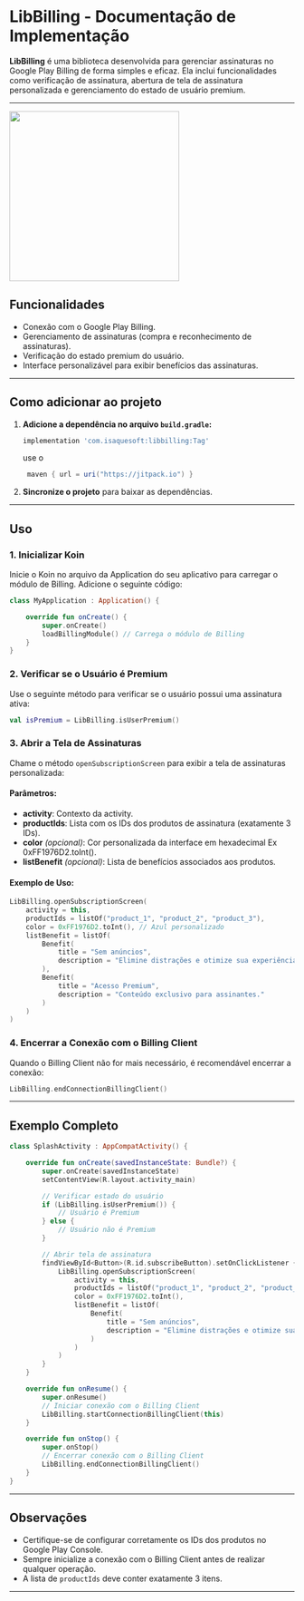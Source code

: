 # LibBilling - Documentação de Implementação

**LibBilling** é uma biblioteca desenvolvida para gerenciar assinaturas no Google Play Billing de forma simples e eficaz. Ela inclui funcionalidades como verificação de assinatura, abertura de tela de assinatura personalizada e gerenciamento do estado de usuário premium.

---

<img src="https://github.com/user-attachments/assets/5e9d44ef-8f2f-4191-84c3-a553f7c5bc0d" width="300">



## **Funcionalidades**

- Conexão com o Google Play Billing.
- Gerenciamento de assinaturas (compra e reconhecimento de assinaturas).
- Verificação do estado premium do usuário.
- Interface personalizável para exibir benefícios das assinaturas.

---

## **Como adicionar ao projeto**

1. **Adicione a dependência no arquivo `build.gradle`:**

   ```groovy
   implementation 'com.isaquesoft:libbilling:Tag'
   ```

   use o
    ```groovy
     maven { url = uri("https://jitpack.io") }
    ```

3. **Sincronize o projeto** para baixar as dependências.

---

## **Uso**

### **1. Inicializar Koin**

Inicie o Koin no arquivo da Application do seu aplicativo para carregar o módulo de Billing. Adicione o seguinte código:
```kotlin
class MyApplication : Application() {

    override fun onCreate() {
        super.onCreate()
        loadBillingModule() // Carrega o módulo de Billing
    }
}
```

### **2. Verificar se o Usuário é Premium**

Use o seguinte método para verificar se o usuário possui uma assinatura ativa:

```kotlin
val isPremium = LibBilling.isUserPremium()
```

### **3. Abrir a Tela de Assinaturas**

Chame o método `openSubscriptionScreen` para exibir a tela de assinaturas personalizada:

#### Parâmetros:
- **activity**: Contexto da activity.
- **productIds**: Lista com os IDs dos produtos de assinatura (exatamente 3 IDs).
- **color** *(opcional)*: Cor personalizada da interface em hexadecimal Ex 0xFF1976D2.toInt().
- **listBenefit** *(opcional)*: Lista de benefícios associados aos produtos.

#### Exemplo de Uso:

```kotlin
LibBilling.openSubscriptionScreen(
    activity = this,
    productIds = listOf("product_1", "product_2", "product_3"),
    color = 0xFF1976D2.toInt(), // Azul personalizado
    listBenefit = listOf(
        Benefit(
            title = "Sem anúncios",
            description = "Elimine distrações e otimize sua experiência."
        ),
        Benefit(
            title = "Acesso Premium",
            description = "Conteúdo exclusivo para assinantes."
        )
    )
)
```

### **4. Encerrar a Conexão com o Billing Client**

Quando o Billing Client não for mais necessário, é recomendável encerrar a conexão:

```kotlin
LibBilling.endConnectionBillingClient()
```

---

## **Exemplo Completo**

```kotlin
class SplashActivity : AppCompatActivity() {

    override fun onCreate(savedInstanceState: Bundle?) {
        super.onCreate(savedInstanceState)
        setContentView(R.layout.activity_main)

        // Verificar estado do usuário
        if (LibBilling.isUserPremium()) {
            // Usuário é Premium
        } else {
            // Usuário não é Premium
        }

        // Abrir tela de assinatura
        findViewById<Button>(R.id.subscribeButton).setOnClickListener {
            LibBilling.openSubscriptionScreen(
                activity = this,
                productIds = listOf("product_1", "product_2", "product_3"),
                color = 0xFF1976D2.toInt(),
                listBenefit = listOf(
                    Benefit(
                        title = "Sem anúncios",
                        description = "Elimine distrações e otimize sua experiência."
                    )
                )
            )
        }
    }

    override fun onResume() {
        super.onResume()
        // Iniciar conexão com o Billing Client
        LibBilling.startConnectionBillingClient(this)
    }

    override fun onStop() {
        super.onStop()
        // Encerrar conexão com o Billing Client
        LibBilling.endConnectionBillingClient()
    }
}
```

---

## **Observações**

- Certifique-se de configurar corretamente os IDs dos produtos no Google Play Console.
- Sempre inicialize a conexão com o Billing Client antes de realizar qualquer operação.
- A lista de `productIds` deve conter exatamente 3 itens.

---

